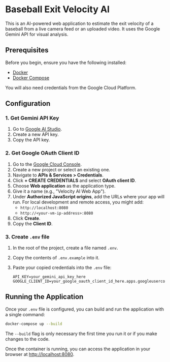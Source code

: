 # Baseball Exit Velocity AI

This is an AI-powered web application to estimate the exit velocity of a baseball from a live camera feed or an uploaded video. It uses the Google Gemini API for visual analysis.

## Prerequisites

Before you begin, ensure you have the following installed:
- [Docker](https://docs.docker.com/get-docker/)
- [Docker Compose](https://docs.docker.com/compose/install/)

You will also need credentials from the Google Cloud Platform.

## Configuration

### 1. Get Gemini API Key

1.  Go to [Google AI Studio](https://aistudio.google.com/app/apikey).
2.  Create a new API key.
3.  Copy the API key.

### 2. Get Google OAuth Client ID

1.  Go to the [Google Cloud Console](https://console.cloud.google.com/).
2.  Create a new project or select an existing one.
3.  Navigate to **APIs & Services > Credentials**.
4.  Click **+ CREATE CREDENTIALS** and select **OAuth client ID**.
5.  Choose **Web application** as the application type.
6.  Give it a name (e.g., "Velocity AI Web App").
7.  Under **Authorized JavaScript origins**, add the URLs where your app will run. For local development and remote access, you might add:
    - `http://localhost:8080`
    - `http://<your-vm-ip-address>:8080`
8.  Click **Create**.
9.  Copy the **Client ID**.

### 3. Create `.env` file

1.  In the root of the project, create a file named `.env`.
2.  Copy the contents of `.env.example` into it.
3.  Paste your copied credentials into the `.env` file:

    ```
    API_KEY=your_gemini_api_key_here
    GOOGLE_CLIENT_ID=your_google_oauth_client_id_here.apps.googleusercontent.com
    ```

## Running the Application

Once your `.env` file is configured, you can build and run the application with a single command:

```bash
docker-compose up --build
```

The `--build` flag is only necessary the first time you run it or if you make changes to the code.

Once the container is running, you can access the application in your browser at [http://localhost:8080](http://localhost:8080).

